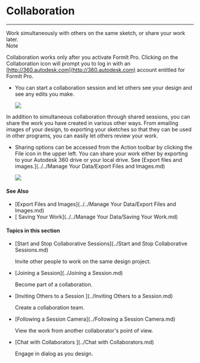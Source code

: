 # Collaboration

---

Work simultaneously with others on the same sketch, or share your work later.  
Note

Collaboration works only after you activate FormIt Pro. Clicking on the Collaboration icon will prompt you to log in with an [http://360.autodesk.com](http://360.autodesk.com) account entitled for FormIt Pro.

* You can start a collaboration session and let others see your design and see any edits you make.

  ![](Images/GUID-532951E8-D393-4642-85B8-1383FA39BBFC-low.jpg)

In addition to simultaneous collaboration through shared sessions, you can share the work you have created in various other ways. From emailing images of your design, to exporting your sketches so that they can be used in other programs, you can easily let others review your work.

* Sharing options can be accessed from the Action toolbar by clicking the File icon in the upper left. You can share your work either by exporting to your Autodesk 360 drive or your local drive. See [Export files and images.](../../Manage Your Data/Export Files and Images.md)

  ![](Images/GUID-0FE88E44-6422-45F1-B81A-994160E2CD21-low.png)

#### See Also

* [Export Files and Images](../../Manage Your Data/Export Files and Images.md)
* [ Saving Your Work](../../Manage Your Data/Saving Your Work.md)

#### Topics in this section

* [Start and Stop Collaborative Sessions](../Start and Stop Collaborative Sessions.md)

  Invite other people to work on the same design project.

* [Joining a Session](../Joining a Session.md)

  Become part of a collaboration.

* [Inviting Others to a Session ](../Inviting Others to a Session.md)

  Create a collaboration team.

* [Following a Session Camera](../Following a Session Camera.md)

  View the work from another collaborator's point of view.

* [Chat with Collaborators ](../Chat with Collaborators.md)

  Engage in dialog as you design.




